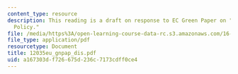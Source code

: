 ```yaml
---
content_type: resource
description: This reading is a draft on response to EC Green Paper on "European Space
  Policy."
file: /media/https%3A/open-learning-course-data-rc.s3.amazonaws.com/16-892j-space-system-architecture-and-design-fall-2004/a167303df726675d236c7173cdff0ce4_12035eu_gnpap_dis.pdf
file_type: application/pdf
resourcetype: Document
title: 12035eu_gnpap_dis.pdf
uid: a167303d-f726-675d-236c-7173cdff0ce4
---
```

